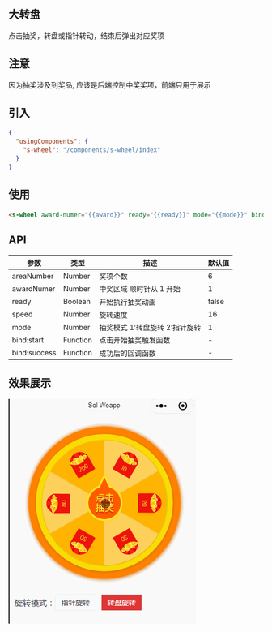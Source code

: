 ## 大转盘

点击抽奖，转盘或指针转动，结束后弹出对应奖项

## 注意

因为抽奖涉及到奖品, 应该是后端控制中奖奖项，前端只用于展示

## 引入

```json
{
  "usingComponents": {
    "s-wheel": "/components/s-wheel/index"
  }
}
```

## 使用

```html
<s-wheel award-numer="{{award}}" ready="{{ready}}" mode="{{mode}}" bind:start="wheelStart" bind:success="wheelSuccess"></s-wheel>
```

## API

| 参数         | 类型     | 描述                           | 默认值 |
| ------------ | -------- | ------------------------------ | ------ |
| areaNumber   | Number   | 奖项个数                       | 6      |
| awardNumer   | Number   | 中奖区域 顺时针从 1 开始       | 1      |
| ready        | Boolean  | 开始执行抽奖动画               | false  |
| speed        | Number   | 旋转速度                       | 16     |
| mode         | Number   | 抽奖模式 1:转盘旋转 2:指针旋转 | 1      |
| bind:start   | Function | 点击开始抽奖触发函数           | -      |
| bind:success | Function | 成功后的回调函数               | -      |

## 效果展示

![logo](../_images/1.gif)
